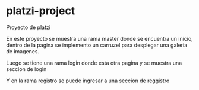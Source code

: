 # platzi-project
Proyecto de platzi

En este proyecto se muestra una rama master donde se encuentra un inicio, dentro de la pagina se implemento un carruzel para desplegar una galeria de imagenes.

Luego se tiene una rama login donde esta otra pagina y se muestra una seccion de login

Y en la rama registro se puede ingresar a una seccion de reggistro
